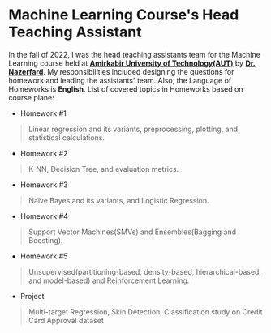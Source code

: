 # Machine Learning Course's Head Teaching Assistant

In the fall of 2022, I was the head teaching assistants team for the Machine Learning course held at **[Amirkabir University of Technology(AUT)](https://aut.ac.ir/en)** by **[Dr. Nazerfard](https://ce.aut.ac.ir/~nazerfard/main.htm)**. My responsibilities included designing the questions for homework and leading the assistants' team. Also, the Language of Homeworks is **English**. 
List of covered topics in Homeworks based on course plane: 

- Homework #1
> Linear regression and its variants, preprocessing, plotting, and statistical calculations.

- Homework #2
> K-NN, Decision Tree, and evaluation metrics.

- Homework #3
> Naïve Bayes and its variants, and Logistic Regression.

- Homework #4
> Support Vector Machines(SMVs) and Ensembles(Bagging and Boosting).

- Homework #5
> Unsupervised(partitioning-based, density-based, hierarchical-based, and model-based) and Reinforcement Learning.

- Project
> Multi-target Regression, Skin Detection, Classification study on Credit Card Approval dataset

